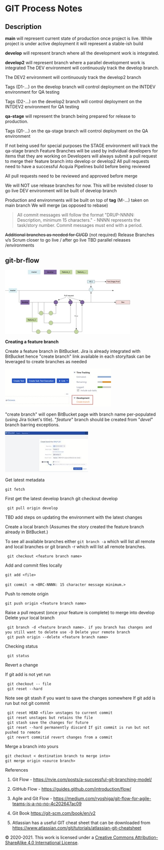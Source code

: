 # GIT Process Notes

## Description

**main** will represent current state of production once project is live. While project is under active deployment it will represent a stable-ish build

**develop** will represent branch where all the development work is integrated.

**develop2** will represent branch where a parallel development work is integrated The DEV environment will continuously track the develop branch.

 The DEV2 environment will continuously track the develop2 branch

Tags (D1-…) on the develop branch will control deployment on the INTDEV environment for QA testing

 Tags (D2-…) on the develop2 branch will control deployment on the INTDEV2 environment for QA testing

**qa-stage** will represent the branch being prepared for release to production.

Tags (Q1-…) on the qa-stage branch will control deployment on the QA environment

If not being used for special purposes the STAGE environment will track the qa-stage branch Feature Branches will be used by individual developers for items that they are working on Developers will always submit a pull request to merge their feature branch into develop or develop2 All pull requests need to have a successful Acquia Pipelines build before being reviewed

All pull requests need to be reviewed and approved before merge

We will NOT use release branches for now. This will be revisited closer to go live DEV environment will be built of develop branch

Production and environments will be built on top of **tag** (M-…) taken on main branch We will merge (as opposed to rebase)

> All commit messages will follow the format "DRUP-NNNN: Description, minimum 15 characters." - NNNN represents the task/story number.  Commit messages must end with a period.

<s>Additional branches as needed for CI/CD</s> (not required) Release Branches v/s Scrum closer to go live / after go live TBD parallel releases /environments

## git-br-flow

 ![Git Flow Diagram](./media/xOQyIX/image1.jpg)
 
 
 **Creating a feature branch**
 
 Create a feature branch in BitBucket. Jira is already integrated with BitBucket hence "create branch" link available in each story/task can be leveraged to create branches as needed
 
 ![Jira button for creating branch](./media/xOQyIX/image2.jpg)
 
 "create branch" will open BitBucket page with branch name per-populated (using Jira ticket's title). "*feature*" branch should be created from "*devel*" branch barring exceptions.
 
 ![Bitbucket create branch dialog](./media/xOQyIX/image3.jpg)
 
 Get latest metadata 

    git fetch
 
 First get the latest develop branch git checkout develop
 
     git pull origin develop
 
 TBD add steps on updating the environment with the latest changes
 
 Create a local branch (Assumes the story created the feature branch already in BitBucket.)
 
 To see all available branches either `git branch -a` which will list all remote and local branches or git branch -r which will list all remote branches.
 
     git checkout <feature branch name>
 
 Add and commit files locally 

    git add <file>
 
    git commit -m <BRC-NNNN: 15 character message minimum.>
 
 Push to remote origin
 
    git push origin <feature branch name>
 
 Raise a pull request (once your feature is complete) to merge into develop Delete your local branch
 
     git branch -d <feature branch name>. if you branch has changes and you still want to delete use -D Delete your remote branch
     git push origin --delete <feature branch name>
 
 Checking status
 
     git status
 
 Revert a change
 
 If git add is not yet run
 
     git checkout -- file
     git reset --hard
 
 Note see git stash if you want to save the changes somewhere If git add is run but not git commit
 
     git reset HEAD <file> unstages to current commit
     git reset unstages but retains the file
     git stash save the changes for future
     git reset --hard permanently discard If git commit is run but not pushed to remote
     git revert commitid revert changes from a commit
 
 Merge a branch into yours
 
    git checkout < destination branch to merge into> 
    git merge origin <source branch>




 References

1.  Git Flow - <https://nvie.com/posts/a-successful-git-branching-model/>

2.  GitHub Flow - <https://guides.github.com/introduction/flow/>

3.  Agile and Git Flow - <https://medium.com/ryoshiga/git-flow-for-agile-teams-is-a-no-no-4c202647ac09>

4.  Git Book <https://git-scm.com/book/en/v2>
5.  Atlassian has a useful GIT cheat sheet that can be downloaded from <https://www.atlassian.com/git/tutorials/atlassian-git-cheatsheet>

© 2020-2021. This work is licensed under a [Creative Commons Attribution-ShareAlike 4.0 International License](http://creativecommons.org/licenses/by-sa/4.0/).

